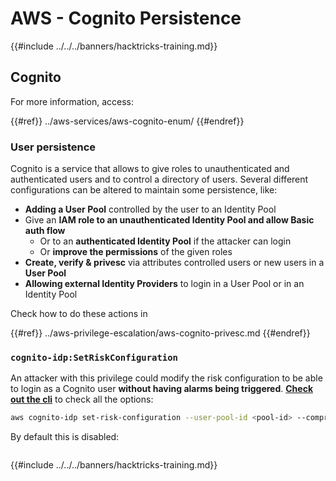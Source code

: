 # AWS - Cognito Persistence

{{#include ../../../banners/hacktricks-training.md}}

## Cognito

For more information, access:

{{#ref}}
../aws-services/aws-cognito-enum/
{{#endref}}

### User persistence

Cognito is a service that allows to give roles to unauthenticated and authenticated users and to control a directory of users. Several different configurations can be altered to maintain some persistence, like:

- **Adding a User Pool** controlled by the user to an Identity Pool
- Give an **IAM role to an unauthenticated Identity Pool and allow Basic auth flow**
  - Or to an **authenticated Identity Pool** if the attacker can login
  - Or **improve the permissions** of the given roles
- **Create, verify & privesc** via attributes controlled users or new users in a **User Pool**
- **Allowing external Identity Providers** to login in a User Pool or in an Identity Pool

Check how to do these actions in

{{#ref}}
../aws-privilege-escalation/aws-cognito-privesc.md
{{#endref}}

### `cognito-idp:SetRiskConfiguration`

An attacker with this privilege could modify the risk configuration to be able to login as a Cognito user **without having alarms being triggered**. [**Check out the cli**](https://docs.aws.amazon.com/cli/latest/reference/cognito-idp/set-risk-configuration.html) to check all the options:

```bash
aws cognito-idp set-risk-configuration --user-pool-id <pool-id> --compromised-credentials-risk-configuration EventFilter=SIGN_UP,Actions={EventAction=NO_ACTION}
```

By default this is disabled:

<figure><img src="https://lh6.googleusercontent.com/EOiM0EVuEgZDfW3rOJHLQjd09-KmvraCMssjZYpY9sVha6NcxwUjStrLbZxAT3D3j9y08kd5oobvW8a2fLUVROyhkHaB1OPhd7X6gJW3AEQtlZM62q41uYJjTY1EJ0iQg6Orr1O7yZ798EpIJ87og4Tbzw=s2048" alt=""><figcaption></figcaption></figure>

{{#include ../../../banners/hacktricks-training.md}}






